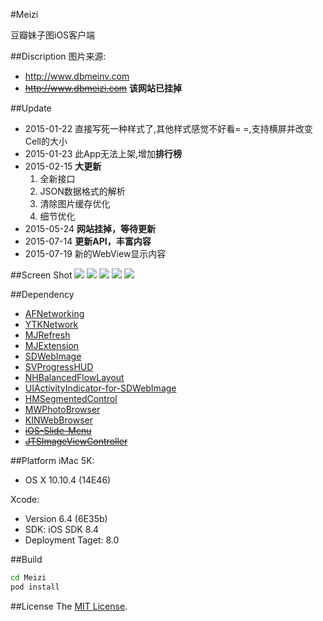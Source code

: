 #Meizi

豆瓣妹子图iOS客户端

##Discription
图片来源:

- http://www.dbmeinv.com
- ~~http://www.dbmeizi.com~~ **该网站已挂掉**

##Update
- 2015-01-22 直接写死一种样式了,其他样式感觉不好看= =,支持横屏并改变Cell的大小
- 2015-01-23 此App无法上架,增加**排行榜**
- 2015-02-15 **大更新**
	1. 全新接口
	2. JSON数据格式的解析
	3. 清除图片缓存优化
	4. 细节优化
- 2015-05-24 **网站挂掉，等待更新**
- 2015-07-14 **更新API，丰富内容**
- 2015-07-19 新的WebView显示内容

##Screen Shot
![](https://raw.githubusercontent.com/Sunnyyoung/Meizi/master/ScreenShot/One.png)
![](https://raw.githubusercontent.com/Sunnyyoung/Meizi/master/ScreenShot/Two.png)
![](https://raw.githubusercontent.com/Sunnyyoung/Meizi/master/ScreenShot/Three.png)
![](https://raw.githubusercontent.com/Sunnyyoung/Meizi/master/ScreenShot/Four.png)
![](https://raw.githubusercontent.com/Sunnyyoung/Meizi/master/ScreenShot/Five.png)

##Dependency
- [AFNetworking](https://github.com/AFNetworking/AFNetworking)
- [YTKNetwork](https://github.com/yuantiku/YTKNetwork)
- [MJRefresh](https://github.com/CoderMJLee/MJRefresh)
- [MJExtension](https://github.com/CoderMJLee/MJExtension)
- [SDWebImage](https://github.com/rs/SDWebImage)
- [SVProgressHUD](https://github.com/TransitApp/SVProgressHUD)
- [NHBalancedFlowLayout](https://github.com/njdehoog/NHBalancedFlowLayout)
- [UIActivityIndicator-for-SDWebImage]()
- [HMSegmentedControl](https://github.com/HeshamMegid/HMSegmentedControl)
- [MWPhotoBrowser](https://github.com/mwaterfall/MWPhotoBrowser)
- [KINWebBrowser](https://github.com/dfmuir/KINWebBrowser)
- ~~[iOS-Slide-Menu](https://github.com/aryaxt/iOS-Slide-Menu)~~
- ~~[JTSImageViewController](https://github.com/jaredsinclair/JTSImageViewController)~~

##Platform
iMac 5K:

- OS X 10.10.4 (14E46)

Xcode:

- Version 6.4 (6E35b)
- SDK: iOS SDK 8.4
- Deployment Taget: 8.0

##Build
```bash
cd Meizi
pod install
```

##License
The [MIT License](LICENSE).